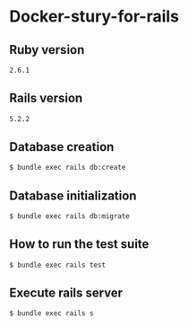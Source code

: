 # Docker-stury-for-rails

## Ruby version
```bash
2.6.1
```

## Rails version
```bash
5.2.2
```

## Database creation
```bash
$ bundle exec rails db:create
```

## Database initialization
```bash
$ bundle exec rails db:migrate
```

## How to run the test suite
```bash
$ bundle exec rails test
```

## Execute rails server
```bash
$ bundle exec rails s
```
  